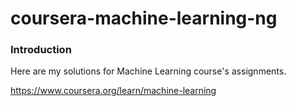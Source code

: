 # coursera-machine-learning-ng

### Introduction

Here are my solutions for Machine Learning course's assignments.

https://www.coursera.org/learn/machine-learning
